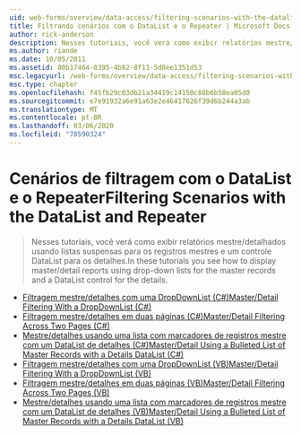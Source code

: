 ```yaml
---
uid: web-forms/overview/data-access/filtering-scenarios-with-the-datalist-and-repeater/index
title: Filtrando cenários com o DataList e o Repeater | Microsoft Docs
author: rick-anderson
description: Nesses tutoriais, você verá como exibir relatórios mestre/detalhados usando listas suspensas para os registros mestres e um controle DataList para os detalhes.
ms.author: riande
ms.date: 10/05/2011
ms.assetid: 80b17464-8395-4b82-8f11-5d8ee1351d53
msc.legacyurl: /web-forms/overview/data-access/filtering-scenarios-with-the-datalist-and-repeater
msc.type: chapter
ms.openlocfilehash: f45fb29c03db21a34419c14150c88b6b58ea05d0
ms.sourcegitcommit: e7e91932a6e91a63e2e46417626f39d6b244a3ab
ms.translationtype: MT
ms.contentlocale: pt-BR
ms.lasthandoff: 03/06/2020
ms.locfileid: "78590324"
---
```

# <a name="filtering-scenarios-with-the-datalist-and-repeater"></a><span data-ttu-id="27e9c-103">Cenários de filtragem com o DataList e o Repeater</span><span class="sxs-lookup"><span data-stu-id="27e9c-103">Filtering Scenarios with the DataList and Repeater</span></span>

> <span data-ttu-id="27e9c-104">Nesses tutoriais, você verá como exibir relatórios mestre/detalhados usando listas suspensas para os registros mestres e um controle DataList para os detalhes.</span><span class="sxs-lookup"><span data-stu-id="27e9c-104">In these tutorials you see how to display master/detail reports using drop-down lists for the master records and a DataList control for the details.</span></span>

- [<span data-ttu-id="27e9c-105">Filtragem mestre/detalhes com uma DropDownList (C#)</span><span class="sxs-lookup"><span data-stu-id="27e9c-105">Master/Detail Filtering With a DropDownList (C#)</span></span>](master-detail-filtering-with-a-dropdownlist-datalist-cs.md)
- [<span data-ttu-id="27e9c-106">Filtragem mestre/detalhes em duas páginas (C#)</span><span class="sxs-lookup"><span data-stu-id="27e9c-106">Master/Detail Filtering Across Two Pages (C#)</span></span>](master-detail-filtering-acess-two-pages-datalist-cs.md)
- [<span data-ttu-id="27e9c-107">Mestre/detalhes usando uma lista com marcadores de registros mestre com um DataList de detalhes (C#)</span><span class="sxs-lookup"><span data-stu-id="27e9c-107">Master/Detail Using a Bulleted List of Master Records with a Details DataList (C#)</span></span>](master-detail-using-a-bulleted-list-of-master-records-with-a-details-datalist-cs.md)
- [<span data-ttu-id="27e9c-108">Filtragem mestre/detalhes com uma DropDownList (VB)</span><span class="sxs-lookup"><span data-stu-id="27e9c-108">Master/Detail Filtering With a DropDownList (VB)</span></span>](master-detail-filtering-with-a-dropdownlist-datalist-vb.md)
- [<span data-ttu-id="27e9c-109">Filtragem mestre/detalhes em duas páginas (VB)</span><span class="sxs-lookup"><span data-stu-id="27e9c-109">Master/Detail Filtering Across Two Pages (VB)</span></span>](master-detail-filtering-acess-two-pages-datalist-vb.md)
- [<span data-ttu-id="27e9c-110">Mestre/detalhes usando uma lista com marcadores de registros mestre com um DataList de detalhes (VB)</span><span class="sxs-lookup"><span data-stu-id="27e9c-110">Master/Detail Using a Bulleted List of Master Records with a Details DataList (VB)</span></span>](master-detail-using-a-bulleted-list-of-master-records-with-a-details-datalist-vb.md)
